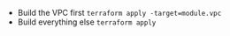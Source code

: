 * Build the VPC first `terraform apply -target=module.vpc`
* Build everything else `terraform apply`
